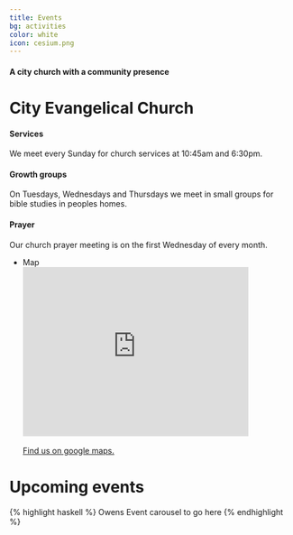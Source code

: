 ```yaml
---
title: Events
bg: activities
color: white
icon: cesium.png
---
```


#### A city church with a community presence

# City Evangelical Church
<div class="row features">
  <div class="col s12 m4 feature">
    <i class="fa fa-compass fa-4x">
    </i>
    <h4> Services </h4>
    <p class="feature-description"> We meet every Sunday for church services at 10:45am and 6:30pm. </p>
  </div>
  <div class="col s12 m4 feature">
    <i class="fa fa-life-ring fa-4x">
    </i>
    <h4> Growth groups </h4>
    <p class="feature-description"> On Tuesdays, Wednesdays and Thursdays we meet in small groups for bible studies in peoples homes. </p>
  </div>
  <div class="col s12 m4 feature">
    <i class="fa fa-arrow-circle-up fa-4x">
    </i>
    <h4> Prayer </h4>
    <p class="feature-description"> Our church prayer meeting is on the first Wednesday of every month. </p>
  </div>
</div>

<ul class="map collapsible">
  <li>
    <div class="map-title collapsible-header"><i class="fa fa-chevron-down fa-4x"></i>Map</div>
    <div class="map-body collapsible-body"><div class="icontain"><iframe src="https://www.google.com/maps/embed?pb=!1m18!1m12!1m3!1d2357.4899775926147!2d-1.561419883667163!3d53.78076634978253!2m3!1f0!2f0!3f0!3m2!1i1024!2i768!4f13.1!3m3!1m2!1s0x48795e8490a77217%3A0x290545c46afc5b66!2sCity%20Evangelical%20Church%2C%20Leeds!5e0!3m2!1sen!2suk!4v1592462594306!5m2!1sen!2suk" width="400" height="300" frameborder="0" style="border:0;" allowfullscreen="" aria-hidden="false" tabindex="0"></iframe></div>
      <br>
      <a class="map-apply waves-effect waves-light btn bg-white" href="https://goo.gl/maps/4kcnTLjt1V7ZkiCK6" target="blank">Find us on google maps.</a>
    </div>
  </li>
</ul>


# Upcoming events
{% highlight haskell %}
Owens Event carousel to go here
{% endhighlight %}
